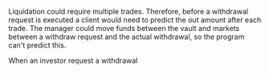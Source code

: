 






Liquidation could require multiple trades.
Therefore, before a withdrawal request is executed a client would need to predict the out amount after each trade.
The manager could move funds between the vault and markets between a withdraw request and the actual withdrawal,
so the program can't predict this.

When an investor request a withdrawal